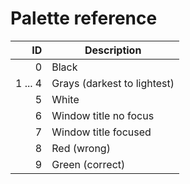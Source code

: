 # Palette reference #

| ID | Description |
| ---:| --- |
| 0 | Black |
| 1 ... 4 | Grays (darkest to lightest) |
| 5 | White |
| 6 | Window title no focus |
| 7 | Window title focused |
| 8 | Red (wrong) |
| 9 | Green (correct) |
